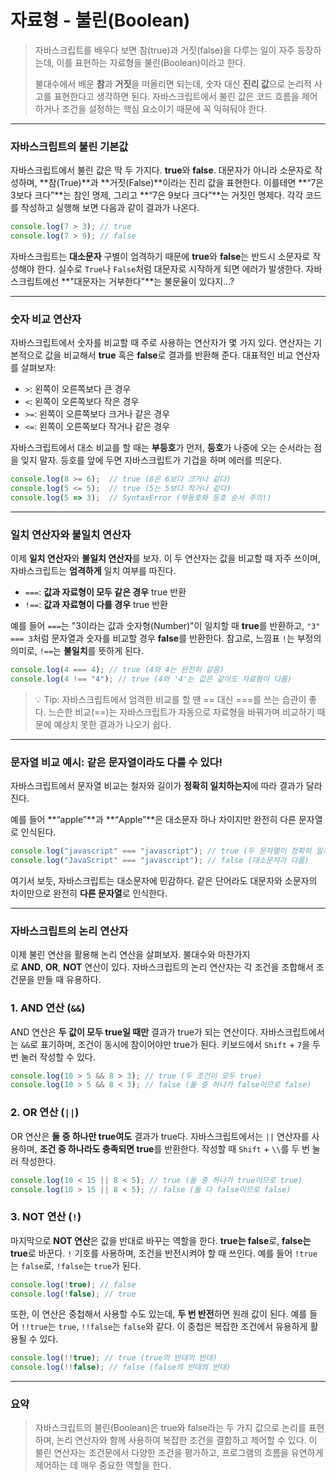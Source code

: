 # 자료형 - 불린(Boolean)

> 자바스크립트를 배우다 보면 참(true)과 거짓(false)을 다루는 일이 자주 등장하는데, 이를 표현하는 자료형을 불린(Boolean)이라고 한다.
>
> 불대수에서 배운 **참**과 **거짓**을 떠올리면 되는데, 숫자 대신 **진리 값**으로 논리적 사고를 표현한다고 생각하면 된다. 자바스크립트에서 불린 값은 코드 흐름을 제어하거나 조건을 설정하는 핵심 요소이기 때문에 꼭 익혀둬야 한다.

---

### 자바스크립트의 불린 기본값

자바스크립트에서 불린 값은 딱 두 가지다. **true**와 **false**. 대문자가 아니라 소문자로 작성하며, **참(True)**과 **거짓(False)**이라는 진리 값을 표현한다. 이를테면 **“7은 3보다 크다”**는 참인 명제, 그리고 **“7은 9보다 크다”**는 거짓인 명제다. 각각 코드를 작성하고 실행해 보면 다음과 같이 결과가 나온다.

```jsx
console.log(7 > 3); // true
console.log(7 > 9); // false
```

자바스크립트는 **대소문자** 구별이 엄격하기 때문에 **true**와 **false**는 반드시 소문자로 작성해야 한다. 실수로 `True`나 `False`처럼 대문자로 시작하게 되면 에러가 발생한다. 자바스크립트에선 **"대문자는 거부한다"**는 불문율이 있다지…?

---

### 숫자 비교 연산자

자바스크립트에서 숫자를 비교할 때 주로 사용하는 연산자가 몇 가지 있다. 연산자는 기본적으로 값을 비교해서 **true** 혹은 **false**로 결과를 반환해 준다. 대표적인 비교 연산자를 살펴보자:

- `>`: 왼쪽이 오른쪽보다 큰 경우
- `<`: 왼쪽이 오른쪽보다 작은 경우
- `>=`: 왼쪽이 오른쪽보다 크거나 같은 경우
- `<=`: 왼쪽이 오른쪽보다 작거나 같은 경우

자바스크립트에서 대소 비교를 할 때는 **부등호**가 먼저, **등호**가 나중에 오는 순서라는 점을 잊지 말자. 등호를 앞에 두면 자바스크립트가 기겁을 하며 에러를 띄운다.

```jsx
console.log(8 >= 6);  // true (8은 6보다 크거나 같다)
console.log(5 <= 5);  // true (5는 5보다 작거나 같다)
console.log(5 => 3);  // SyntaxError (부등호와 등호 순서 주의!)

```

---

### 일치 연산자와 불일치 연산자

이제 **일치 연산자**와 **불일치 연산자**를 보자. 이 두 연산자는 값을 비교할 때 자주 쓰이며, 자바스크립트는 **엄격하게** 일치 여부를 따진다.

- `===`: **값과 자료형이 모두 같은 경우** true 반환
- `!==`: **값과 자료형이 다를 경우** true 반환

예를 들어 `===`는 "3이라는 값과 숫자형(Number)"이 일치할 때 **true**를 반환하고, `"3" === 3`처럼 문자열과 숫자를 비교할 경우 **false**를 반환한다. 참고로, 느낌표 `!`는 부정의 의미로, `!==`는 **불일치**를 뜻하게 된다.

```jsx
console.log(4 === 4); // true (4와 4는 완전히 같음)
console.log(4 !== "4"); // true (4와 '4'는 값은 같아도 자료형이 다름)
```

> 💡 Tip: 자바스크립트에서 엄격한 비교를 할 땐 == 대신 ===를 쓰는 습관이 좋다. 느슨한 비교(==)는 자바스크립트가 자동으로 자료형을 바꿔가며 비교하기 때문에 예상치 못한 결과가 나오기 쉽다.

---

### 문자열 비교 예시: 같은 문자열이라도 다를 수 있다!

자바스크립트에서 문자열 비교는 철자와 길이가 **정확히 일치하는지**에 따라 결과가 달라진다.

예를 들어 **“apple”**과 **“Apple”**은 대소문자 하나 차이지만 완전히 다른 문자열로 인식된다.

```jsx
console.log("javascript" === "javascript"); // true (두 문자열이 정확히 일치함)
console.log("JavaScript" === "javascript"); // false (대소문자가 다름)
```

여기서 보듯, 자바스크립트는 대소문자에 민감하다. 같은 단어라도 대문자와 소문자의 차이만으로 완전히 **다른 문자열**로 인식한다.

---

### 자바스크립트의 논리 연산자

이제 불린 연산을 활용해 논리 연산을 살펴보자. 불대수와 마찬가지로 **AND**, **OR**, **NOT** 연산이 있다. 자바스크립트의 논리 연산자는 각 조건을 조합해서 조건문을 만들 때 유용하다.

### 1. AND 연산 (`&&`)

AND 연산은 **두 값이 모두 true일 때만** 결과가 true가 되는 연산이다. 자바스크립트에서는 `&&`로 표기하며, 조건이 동시에 참이어야만 true가 된다. 키보드에서 `Shift` + `7`을 두 번 눌러 작성할 수 있다.

```jsx
console.log(10 > 5 && 8 > 3); // true (두 조건이 모두 true)
console.log(10 > 5 && 8 < 3); // false (둘 중 하나가 false이므로 false)
```

### 2. OR 연산 (`||`)

OR 연산은 **둘 중 하나만 true여도** 결과가 true다. 자바스크립트에서는 `||` 연산자를 사용하며, **조건 중 하나라도 충족되면 true**를 반환한다. 작성할 때 `Shift` + `\\`를 두 번 눌러 작성한다.

```jsx
console.log(10 < 15 || 8 < 5); // true (둘 중 하나가 true이므로 true)
console.log(10 > 15 || 8 < 5); // false (둘 다 false이므로 false)
```

### 3. NOT 연산 (`!`)

마지막으로 **NOT 연산**은 값을 반대로 바꾸는 역할을 한다. **true는 false**로, **false는 true**로 바꾼다. `!` 기호를 사용하며, 조건을 반전시켜야 할 때 쓰인다. 예를 들어 `!true`는 `false`로, `!false`는 `true`가 된다.

```jsx
console.log(!true); // false
console.log(!false); // true
```

또한, 이 연산은 중첩해서 사용할 수도 있는데, **두 번 반전**하면 원래 값이 된다. 예를 들어 `!!true`는 `true`, `!!false`는 `false`와 같다. 이 중첩은 복잡한 조건에서 유용하게 활용될 수 있다.

```jsx
console.log(!!true); // true (true의 반대의 반대)
console.log(!!false); // false (false의 반대의 반대)
```

---

### 요약

> 자바스크립트의 불린(Boolean)은 true와 false라는 두 가지 값으로 논리를 표현하며, 논리 연산자와 함께 사용하여 복잡한 조건을 결합하고 제어할 수 있다. 이 불린 연산자는 조건문에서 다양한 조건을 평가하고, 프로그램의 흐름을 유연하게 제어하는 데 매우 중요한 역할을 한다.
